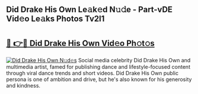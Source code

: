 ## Did Drake His Own Le𝚊k𝚎d N𝚞𝚍e - Part-vDE Vid𝚎o Le𝚊ks Photos Tv2l1

# <h2><a href="http://fbeovda.evod.top/?m=Did+Drake+His+Own">🔗 👉🔴 Did Drake His Own Vid𝚎o Ph𝚘t𝚘s</a></h2>

[![Did Drake His Own N𝚞d𝚎s](https://i.imgur.com/8V9OHl7.gif)](http://fbeovda.evod.top/?m=Did+Drake+His+Own)
Social media celebrity Did Drake His Own and multimedia artist, famed for publishing dance and lifestyle-focused content through viral dance trends and short videos. Did Drake His Own public persona is one of ambition and drive, but he's also known for his generosity and kindness. 
